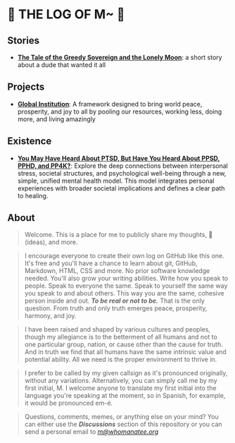 # 💩 THE LOG OF M~ 💩

## Stories
- [**The Tale of the Greedy Sovereign and the Lonely Moon**](docs/the-greedy-sovereign.md): a short story about a dude that wanted it all

## Projects
- [**Global Institution**](https://whomanatee.org): A framework designed to bring world peace, prosperity, and joy to all by pooling our resources, working less, doing more, and living amazingly

## Existence
- [**You May Have Heard About PTSD, But Have You Heard About PPSD, PPHD, and PP4K?**](docs/PP4K.md): Explore the deep connections between interpersonal stress, societal structures, and psychological well-being through a new, simple, unified mental health model. This model integrates personal experiences with broader societal implications and defines a clear path to healing.


## About
> Welcome. This is a place for me to publicly share my thoughts, 💩(ideas), and more.

> I encourage everyone to create their own log on GitHub like this one. It's free and you'll have a chance to learn about git, GitHub, Markdown, HTML, CSS and more. No prior software knowledge needed. You'll also grow your writing abilities. Write how you speak to people. Speak to everyone the same. Speak to yourself the same way you speak to and about others. This way you are the same, cohesive person inside and out. ***To be real or not to be.*** That is the only question. From truth and only truth emerges peace, prosperity, harmony, and joy.

> I have been raised and shaped by various cultures and peoples, though my allegiance is to the betterment of all humans and not to one particular group, nation, or cause other than the cause for truth. And in truth we find that all humans have the same intrinsic value and potential ability. All we need is the proper environment to thrive in.  

> I prefer to be called by my given callsign as it's pronounced originally, without any variations. Alternatively, you can simply call me by my first initial, M. I welcome anyone to translate my first initial into the language you're speaking at the moment, so in Spanish, for example, it would be pronounced em-é.

> Questions, comments, memes, or anything else on your mind? You can either use the ***Discussions*** section of this repository or you can send a personal email to *m@whomanatee.org*



<!--
## Very Very Deepish Thoughts
> What do you deeply think about? Here are some things that I've deeply considered.
- *incoming*


> What are your ideas?
- *incoming*

## Letters
> Public letters to groups, known individuals, unknown individuals, other life forms, inanimate objects, and more...
- *incoming*
-->
